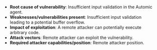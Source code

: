 - **Root cause of vulnerability**: Insufficient input validation in the Automic agent.
- **Weaknesses/vulnerabilities present**: Insufficient input validation leading to a potential buffer overflow.
- **Impact of exploitation**: A remote attacker can potentially execute arbitrary code.
- **Attack vectors**: Remote attacker can exploit the vulnerability.
- **Required attacker capabilities/position**: Remote attacker position.